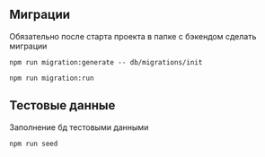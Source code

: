 ## Миграции

Обязательно после старта проекта в папке с бэкендом сделать миграции
```
npm run migration:generate -- db/migrations/init

npm run migration:run
```
## Тестовые данные

Заполнение бд тестовыми данными

```
npm run seed
```